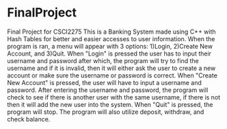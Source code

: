 # FinalProject
Final Project for CSCI2275
This is a Banking System made using C++ with Hash Tables for better and easier accesses to user information. When the program is ran, a menu will appear with 3 options: 1)Login, 2)Create New Account, and 3)Quit. When "Login" is pressed the user has to input their username and password after which, the program will try to find the username and if it is invalid, then it will either ask the user to create a new account or make sure the username or password is correct. When "Create New Account" is pressed, the user will have to input a username and password. After entering the username and password, the program will check to see if there is another user with the same username, if there is not then it will add the new user into the system. When "Quit" is pressed, the program will stop. The program will also utilize deposit, withdraw, and check balance.
